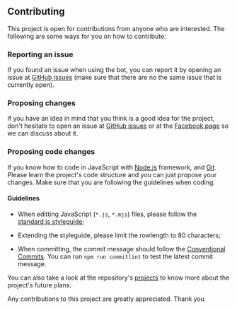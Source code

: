 
## Contributing
This project is open for contributions from anyone who are interested. The
following are some ways for you on how to contribute:

### Reporting an issue
If you found an issue when using the bot, you can report it by opening an issue
at [GitHub issues] (make sure that there are no the same issue that is currently
open).

### Proposing changes
If you have an idea in mind that you think is a good idea for the project, don't
hesitate to open an issue at [GitHub issues] or at the [Facebook page] so we can
discuss about it.

### Proposing code changes
If you know how to code in JavaScript with [Node.js] framework, and [Git].
Please learn the project's code structure and you can just propose your changes.
Make sure that you are following the guidelines when coding.

#### Guidelines
 * When editting JavaScript (`*.js`, `*.mjs`) files, please follow the
   [standard.js styleguide];

 * Extending the styleguide, please limit the rowlength to 80 characters;

 * When committing, the commit message should follow the [Conventional Commits].
   You can run `npm run commitlint` to test the latest commit message.

You can also take a look at the repository's [projects] to know more about the
project's future plans.

Any contributions to this project are greatly appreciated. Thank you

[projects]: https://github.com/eidoriantan/messenger-translator/projects
[donate]: https://www.patreon.com/eidoriantan
[Facebook page]: https://facebook.com/msgr.translator
[GitHub issues]: https://github.com/eidoriantan/messenger-translator/issues

[Facebook]: https://facebook.com
[Facebook Developer]: https://developer.facebook.com
[Node.js]: https://nodejs.org
[npm]: https://www.npmjs.com
[Git]: https://git-scm.com
[Conventional Commits]: https://www.conventionalcommits.org/en/v1.0.0/
[standard.js styleguide]: https://standardjs.com/rules.html
